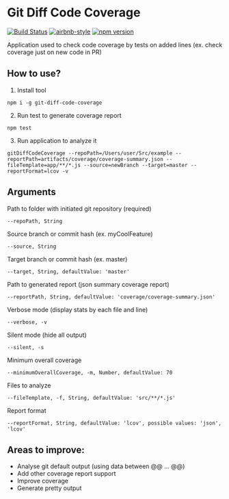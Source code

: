 # Git Diff Code Coverage

[![Build Status](https://travis-ci.org/emahnovets/git-diff-code-coverage.svg?branch=master)](https://travis-ci.org/emahnovets/git-diff-code-coverage)
[![airbnb-style](https://img.shields.io/badge/eslint-airbnb-4B32C3.svg)](https://github.com/airbnb/javascript)
[![npm version](https://badge.fury.io/js/git-diff-code-coverage.svg)](https://badge.fury.io/js/git-diff-code-coverage)

Application used to check code coverage by tests on added lines (ex. check coverage just on new code in PR)

## How to use?

1. Install tool
```
npm i -g git-diff-code-coverage
```

2. Run test to generate coverage report
```
npm test
```

3. Run application to analyze it

```
gitDiffCodeCoverage --repoPath=/Users/user/Src/example --reportPath=artifacts/coverage/coverage-summary.json --fileTemplate=app/**/*.js --source=newBranch --target=master --reportFormat=lcov -v
```

## Arguments

Path to folder with initiated git repository (required)
```
--repoPath, String
```

Source branch or commit hash (ex. myCoolFeature)
```
--source, String
```

Target branch or commit hash (ex. master)

```
--target, String, defaultValue: 'master'
```

Path to generated report (json summary coverage report)
```
--reportPath, String, defaultValue: 'coverage/coverage-summary.json'
```

Verbose mode (display stats by each file and line)
```
--verbose, -v
```

Silent mode (hide all output)
```
--silent, -s
```

Minimum overall coverage
```
--minimumOverallCoverage, -m, Number, defaultValue: 70
```

Files to analyze
```
--fileTemplate, -f, String, defaultValue: 'src/**/*.js'
```

Report format
```
--reportFormat, String, defaultValue: 'lcov', possible values: 'json', 'lcov'
```


## Areas to improve:
* Analyse git default output (using data between @@ ... @@)
* Add other coverage report support
* Improve coverage
* Generate pretty output
